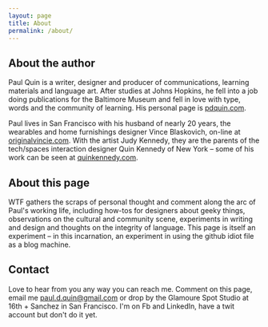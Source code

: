 ```yaml
---
layout: page
title: About
permalink: /about/
---
```


## About the author

Paul Quin is a writer, designer and producer of communications, learning materials and language art. After studies at Johns Hopkins, he fell into a job doing publications for the Baltimore Museum and fell in love with type, words and the community of learning. His personal page is [pdquin.com](http://pdquin.com/).

Paul lives in San Francisco with his husband of nearly 20 years, the wearables and home furnishings designer Vince Blaskovich, on-line at [originalvincie.com](http://originalvincie.com/). With the artist Judy Kennedy, they are the parents of the tech/spaces interaction designer Quin Kennedy of New York – some of his work can be seen at [quinkennedy.com](http://quinkennedy.com/).

## About this page

WTF gathers the scraps of personal thought and comment along the arc of Paul's working life, including how-tos for designers about geeky things, observations on the cultural and community scene, experiments in writing and design and thoughts on the integrity of language. This page is itself an experiment – in this incarnation, an experiment in using the github idiot file as a blog machine.

## Contact

Love to hear from you any way you can reach me. Comment on this page, email me [paul.d.quin@gmail.com](mailto:paul.d.quin@gmail.com) or drop by the Glamoure Spot Studio at 16th + Sanchez in San Francisco. I'm on Fb and LinkedIn, have a twit account but don't do it yet.
